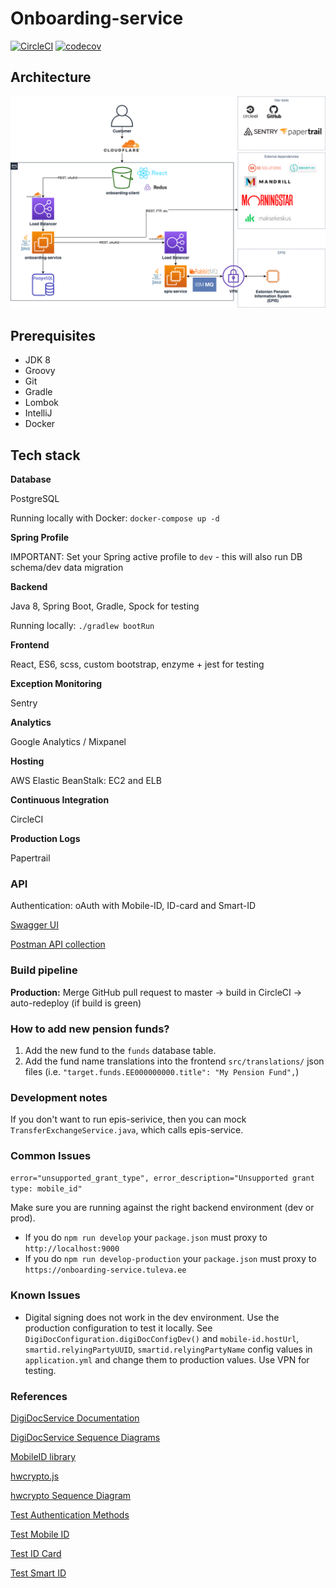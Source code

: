# Onboarding-service

[![CircleCI](https://circleci.com/gh/TulevaEE/onboarding-service/tree/master.svg?style=shield)](https://circleci.com/gh/TulevaEE/onboarding-service/tree/master)
[![codecov](https://codecov.io/gh/TulevaEE/onboarding-service/branch/master/graph/badge.svg)](https://codecov.io/gh/TulevaEE/onboarding-service)

## Architecture
![Tuleva Architecture](./reference/tuleva_architecture.png)

## Prerequisites

- JDK 8
- Groovy
- Git
- Gradle
- Lombok
- IntelliJ
- Docker

## Tech stack

**Database**

PostgreSQL

Running locally with Docker: `docker-compose up -d`

**Spring Profile**

IMPORTANT: Set your Spring active profile to `dev` - this will also run DB schema/dev data migration

**Backend**

Java 8, Spring Boot, Gradle, Spock for testing

Running locally: `./gradlew bootRun`

**Frontend**

React, ES6, scss, custom bootstrap, enzyme + jest for testing

**Exception Monitoring**

Sentry

**Analytics**

Google Analytics / Mixpanel

**Hosting**

AWS Elastic BeanStalk: EC2 and ELB

**Continuous Integration**

CircleCI

**Production Logs**

Papertrail

### API

Authentication: oAuth with Mobile-ID, ID-card and Smart-ID

[Swagger UI](https://onboarding-service.tuleva.ee/swagger-ui.html)

[Postman API collection](reference/api.postman_collection)


### Build pipeline

**Production:**
Merge GitHub pull request to master -> build in CircleCI -> auto-redeploy (if build is green)

### How to add new pension funds?
1. Add the new fund to the `funds` database table.
2. Add the fund name translations into the frontend `src/translations/` json files (i.e. `"target.funds.EE000000000.title": "My Pension Fund",`)

### Development notes

If you don't want to run epis-serivice,
then you can mock `TransferExchangeService.java`, which calls epis-service.

### Common Issues

`error="unsupported_grant_type", error_description="Unsupported grant type: mobile_id"`

Make sure you are running against the right backend environment (dev or prod).
- If you do `npm run develop` your `package.json` must proxy to `http://localhost:9000`
- If you do `npm run develop-production` your `package.json` must proxy to `https://onboarding-service.tuleva.ee`

### Known Issues

- Digital signing does not work in the dev environment. Use the production
 configuration to test it locally. See `DigiDocConfiguration.digiDocConfigDev()` and
  `mobile-id.hostUrl`, `smartid.relyingPartyUUID`, `smartid.relyingPartyName` config
   values in `application.yml` and change them to production values. Use VPN for testing.

### References

[DigiDocService Documentation](http://sk-eid.github.io/dds-documentation/)

[DigiDocService Sequence Diagrams](https://eid.eesti.ee/index.php/Sample_applications#Web_form)

[MobileID library](https://github.com/ErkoRisthein/mobileid)

[hwcrypto.js](https://hwcrypto.github.io/)

[hwcrypto Sequence Diagram](https://github.com/hwcrypto/hwcrypto.js/wiki/SequenceDiagram)

[Test Authentication Methods](https://www.id.ee/?lang=en&id=35755)

[Test Mobile ID](https://demo.sk.ee/MIDCertsReg/)

[Test ID Card](https://demo.sk.ee/upload_cert/)

[Test Smart ID](https://github.com/SK-EID/smart-id-documentation/wiki/Smart-ID-demo)
